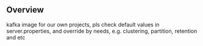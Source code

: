 ## Overview
kafka image for our own projects, pls check default values in server.properties, and override by needs, e.g. clustering, partition, retention and etc
